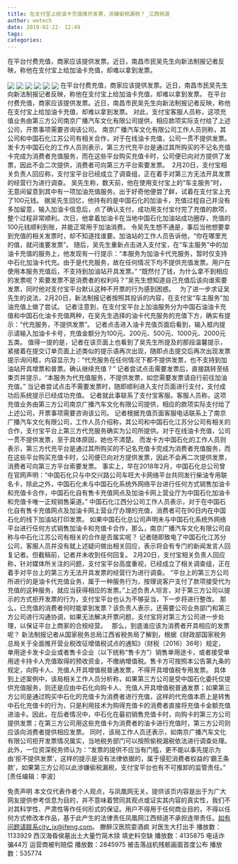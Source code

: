 ```yaml
---
title: 在支付宝上给油卡充值难开发票，涉嫌偷税漏税？_江西频道
author: wetech
date: 2019-02-22- 12:49
tags: 
categories: 
---
```

在平台付费充值，商家应该提供发票。近日，南昌市民吴先生向新法制报记者反映，称他在支付宝上给加油卡充值，却难以拿到发票。
<!-- more -->
                
<img align="center" border="0" src="http://p0.ifengimg.com/fck/2019_08/8bf8ba89bd68573_w857_h1856.jpg" />
                
<img align="center" border="0" src="http://p0.ifengimg.com/fck/2019_08/804d44e8ffd9bde_w857_h1856.jpg" />
                
<img align="center" border="0" src="http://p0.ifengimg.com/fck/2019_08/d85f51e1eaf79b3_w1080_h807.jpg" />
            
<img align="center" border="0" src="http://p0.ifengimg.com/fck/2019_08/bec39da3c7c96b4_w857_h1856.jpg" />
<img align="center" border="0" src="http://p0.ifengimg.com/fck/2019_08/8d5d6efa791a174_w1080_h807.jpg" />
<img align="center" border="0" src="http://p2.ifengimg.com/a/2016/0810/204c433878d5cf9size1_w16_h16.png" />
在平台付费充值，商家应该提供发票。近日，南昌市民吴先生向新法制报记者反映，称他在支付宝上给加油卡充值，却难以拿到发票。
在平台付费充值，商家应该提供发票。近日，南昌市民吴先生向新法制报记者反映，称他在支付宝上给加油卡充值，却难以拿到发票。
对此，支付宝客服人员称，这项充值业务由第三方公司南京广播汽车文化有限公司提供，相应款项实际支付给了上述公司，开票事项需要咨询该公司。
南京广播汽车文化有限公司工作人员则称，其公司和中国石化江苏公司有相关合作，对于在线油卡充值，公司一贯不提供发票。
发卡方中国石化的工作人员则表示，第三方代充平台是通过其所购买的不记名充值卡完成为消费者充值服务，而在这些平台购买充值卡时，公司便已向对方提供了发票，因此不会二次提供，消费者可向第三方平台索要发票。 
2月20日，支付宝相关负责人回应称，支付宝平台已经成立了调查组，正在着手对第三方无法开具发票的经营行为进行调查。
吴先生称，数天前，他在使用支付宝上的“车主服务”时，无意间留意到其中有一项加油充值服务。出于好奇他便尝了鲜，试着在支付宝上充了100元钱。
据吴先生回忆，他持有的是中国石化的加油卡，充值过程自己并没有多加留意，输入加油卡信息后，点了确认支付，成功用支付宝付完了充值的款项，整个过程非常顺利。次日，他拿着加油卡在当地中国石化加油站成功圈存，充值的100元钱顺利到账，并能正常用于加油消费。
令吴先生想不通是，事后当他想要拿到充值的相关发票时，却不知道找谁要。加油站的工作人员告诉他，“你在哪里充的值，就问谁要发票”。
随后，吴先生重新点击进入支付宝，在“车主服务”中的加油卡充值的服务上，他发现有一行提示：“本服务为加油卡代充服务，暂时仅支持中石化加油卡代充。由于是代充服务，故在任何情况下均不提供充值发票。用户在使用本服务充值后，不支持到加油站开具发票。”
“既然付了钱，为什么拿不到相应的发票呢？索要发票不是消费者的权利吗？”吴先生想知道自己充值后该向谁索要发票，同时他对支付宝平台默认这种不开票的行为感到困惑。  
为了进一步求证吴先生的说法，2月20日，新法制报记者按照其投诉的内容，在支付宝“车主服务”加油充值上做了尝试。
记者注意到，在支付宝平台上加油服务分为中国石油油卡充值和中国石化油卡充值两种，在吴先生选择的油卡代充服务的充值下方，确实有提示：“代充服务，不提供发票”。
记者点击进入油卡充值页面后看到，输入框内提示请输入加油卡卡号，充值金额分为100元、200元、500元、1000元、2000元五类。
值得一提的是，记者在该页面上也看到了吴先生所提及的那段温馨提示，紧接着在提交订单页面上述类似的提示语再次出现，随即点击提交后再次出现发票提示询问框，内容显示为：“代充服务在任何情况下都不提供发票，也不支持到加油站开具增票和普票。确认继续充值？”
记者尝试点击需要发票后，直接跳转至结束页并提示，“本服务为代充值服务，不提供发票，如您需要发票请自行前往加油充值。”
当记者尝试点击不需要发票时，随即顺利进入支付页面进行支付，支付成功后系统提示已经成功充值。
记者就此事联系了支付宝客服。客服人员称，这项充值业务由第三方公司南京广播汽车文化有限公司提供，相应的款项实际支付给了上述公司，开票事项需要咨询该公司。
记者根据充值页面客服电话联系上了南京广播汽车文化有限公司，工作人员介绍称，其公司和中国石化江苏分公司有相关的合作，支付宝平台上第三方代充服务确实为公司所提供。对于在线油卡充值，公司一贯不提供发票，至于具体原因，她也不清楚。
而发卡方中国石化的工作人员则表示，第三方代充平台是通过其所购买的不记名充值卡完成为消费者充值服务，而在这些平台购买充值卡时，公司便已向对方提供发票，因此不会再二次提供发票，消费者可向第三方平台索要发票。
事实上，早在2018年2月，中国石化总公司曾在官网声明：“中国石化只与中交兴路公司车旺大卡网络平台共同发行柴油专用联名卡，除此之外，中国石化未与中国石化系统外网络平台进行任何方式销售加油卡和充值卡合作，中国石化自有售卡充值网点及加油卡网上营业厅为中国石化加油卡和充值卡唯一正规销售渠道。”
中国石化江西分公司工作人员表示，对于在中国石化自有售卡充值网点及加油卡网上营业厅办理的充值，消费者可在90日内在中国石化的线下加油站打印发票。
如果中国石化总公司声明未与中国石化系统外网络平台进行任何方式销售加油卡和充值卡合作，那么，南京广播汽车文化有限公司自称与中石化江苏公司有相关的合作是否属实呢？
记者随即致电了中国石化江苏分公司，客服人员并没有就上述疑问做出相关回应，表示将会有专门的新闻发言人回复记者。但截稿前，记者并未收到任何回复。
2月20日，支付宝相关负责人回应称，针对媒体所关注的问题，支付宝平台高度重视，已经成立了相关调查组，正在着手对平台上的第三方无法开具发票的经营行为进行调查。
“平台上的第三方公司所进行的是油卡代充值业务，属于一种服务行为，按理说客户支付了款项接受代为充值的这种服务，就应当获得相应的发票。”上述负责人坦言，对于第三方公司以提示的方式拒开发票的行为，支付宝平台也认为不够妥当，下一步将进行整改。
那么，已充值的消费者何时能拿到发票？该负责人表示，还需要公司业务部门和第三方公司进行沟通协调，如果无法解决开票问题，支付宝将对第三方公司进一步处理，以保证平台上商家的合规经营。  
那么，到底谁应该为消费者开具相应的发票呢？
新法制报记者从国家税务总局江西省税务局了解到，根据《财政部国家税务总局关于全面推开营业税改征增值税试点的通知》（财税〔2016〕36号）规定，单用途卡发卡企业或者售卡企业（以下统称“售卡方”）销售单用途卡，或者接受单用途卡持卡人充值取得的预收资金，不缴纳增值税。售卡方可按照本公告第九条的规定，向购卡人、充值人开具增值税普通发票，不得开具增值税专用发票。
具体到上述案例中，该局相关工作人员分析称，如果第三方公司是受中国石化委托仅提供充值服务，则还是应由中石化向购卡人、充值人开具增值税普通发票；如果第三方公司是通过购买中石化的充值卡为消费者进行充值，这样的代充值本质上是转售中石化充值卡的行为，只是利用技术为购得充值卡的消费者直接将充值卡金额充值进油卡。因此，在后者情况中，中石化在最初销售充值卡时，向购卡的第三方公司提供发票；在第三方公司用这些充值卡为消费者的油卡进行充值时，第三方公司则应该向消费者提供相应发票。
同时，该局工作人员还表示，如南京广播汽车文化有限公司拒开发票情况属实，当地税务部门可以按照偷税漏税依法进行调查处理。
此外，一位资深税务师认为：“发票的提供不应当有门槛，更不能以事先提示为由‘拒不提供发票’，这样的提示是没有法律依据的，属于侵犯消费者权益的‘霸王条款’，如果第三方公司以此涉嫌偷税漏税，支付宝平台也有不可推卸的监管责任。”
[责任编辑：李波]
            
免责声明
本文仅代表作者个人观点，与凤凰网无关。提供该页内容是出于为广大网友提供参考信息为目的，并不意味着赞同其观点或证实其内容的真实性，我们不对其科学性、严肃性等作任何形式的保证。用户不得用于任何商业目的，不得以任何方式修改本作品，基于此产生的法律责任凤凰网江西频道不承担连带责任。如有问题请联系city_jx@ifeng.com。
滕醉汉医院耍酒疯 对医生大打出手
播放数：1133929
西汉海昏侯墓出土大量竹简木牍 填史料空缺
播放数：4135875
电话诈骗44万 运营商被判赔偿
播放数：2845975
被击落战机残骸画面首度公布
播放数：535774
